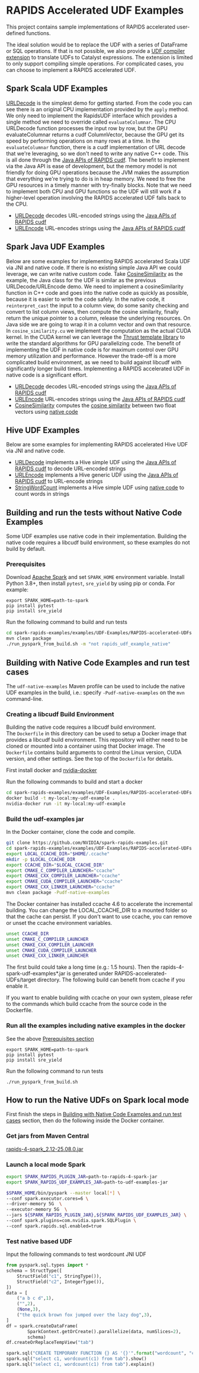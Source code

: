 # RAPIDS Accelerated UDF Examples

This project contains sample implementations of RAPIDS accelerated user-defined functions.

The ideal solution would be to replace the UDF with a series of DataFrame or SQL operations. If that
is not possible, we also provide
a [UDF compiler extension](https://nvidia.github.io/spark-rapids/docs/additional-functionality/udf-to-catalyst-expressions.html)
to translate UDFs to Catalyst expressions. The extension is limited to only support compiling simple
operations. For complicated cases, you can choose to implement a RAPIDS accelerated UDF.

## Spark Scala UDF Examples

[URLDecode](src/main/scala/com/nvidia/spark/rapids/udf/scala/URLDecode.scala)
is the simplest demo for getting started. From the code you can see there is an original CPU
implementation provided by the `apply` method. We only need to implement the RapidsUDF interface
which provides a single method we need to override called
`evaluateColumnar`. The CPU URLDecode function processes the input row by row, but the GPU
evaluateColumnar returns a cudf ColumnVector, because the GPU get its speed by performing operations
on many rows at a time. In the `evaluateColumnar` function, there is a cudf implementation of URL
decode that we're leveraging, so we don't need to write any native C++ code. This is all done
through the [Java APIs of RAPIDS cudf](https://docs.rapids.ai/api/cudf-java/legacy). The benefit to
implement via the Java API is ease of development, but the memory model is not friendly for doing
GPU operations because the JVM makes the assumption that everything we're trying to do is in heap
memory. We need to free the GPU resources in a timely manner with try-finally blocks. Note that we
need to implement both CPU and GPU functions so the UDF will still work if a higher-level operation
involving the RAPIDS accelerated UDF falls back to the CPU.

- [URLDecode](src/main/scala/com/nvidia/spark/rapids/udf/scala/URLDecode.scala)
  decodes URL-encoded strings using the
  [Java APIs of RAPIDS cudf](https://docs.rapids.ai/api/cudf-java/legacy)
- [URLEncode](src/main/scala/com/nvidia/spark/rapids/udf/scala/URLEncode.scala)
  URL-encodes strings using the
  [Java APIs of RAPIDS cudf](https://docs.rapids.ai/api/cudf-java/legacy)

## Spark Java UDF Examples

Below are some examples for implementing RAPIDS accelerated Scala UDF via JNI and native code. If
there is no existing simple Java API we could leverage, we can write native custom code.
Take [CosineSimilarity](src/main/java/com/nvidia/spark/rapids/udf/java/CosineSimilarity.java) as the
example, the Java class for the UDF is similar as the previous URLDecode/URLEncode demo. We need to
implement a cosineSimilarity function in C++ code and goes into the native code as quickly as
possible, because it is easier to write the code safely. In the native code, it `reinterpret_cast`
the input to a column view, do some sanity checking and convert to list column views, then compute
the cosine similarity, finally return the unique pointer to a column, release the underlying
resources. On Java side we are going to wrap it in a column vector and own that resource.
In `cosine_similarity.cu` we implement the computation as the actual CUDA kernel. In the CUDA kernel
we can leverage the [Thrust template library](https://docs.nvidia.com/cuda/thrust/index.html) to
write the standard algorithms for GPU parallelizing code. The benefit of implementing the UDF in
native code is for maximum control over GPU memory utilization and performance. However the
trade-off is a more complicated build environment, as we need to build against libcudf with
significantly longer build times. Implementing a RAPIDS accelerated UDF in native code is a
significant effort.

- [URLDecode](src/main/java/com/nvidia/spark/rapids/udf/java/URLDecode.java)
  decodes URL-encoded strings using the
  [Java APIs of RAPIDS cudf](https://docs.rapids.ai/api/cudf-java/legacy)
- [URLEncode](src/main/java/com/nvidia/spark/rapids/udf/java/URLEncode.java)
  URL-encodes strings using the
  [Java APIs of RAPIDS cudf](https://docs.rapids.ai/api/cudf-java/legacy)
- [CosineSimilarity](src/main/java/com/nvidia/spark/rapids/udf/java/CosineSimilarity.java)
  computes the [cosine similarity](https://en.wikipedia.org/wiki/Cosine_similarity)
  between two float vectors using [native code](src/main/cpp/src)

## Hive UDF Examples

Below are some examples for implementing RAPIDS accelerated Hive UDF via JNI and native code.

- [URLDecode](src/main/java/com/nvidia/spark/rapids/udf/hive/URLDecode.java)
  implements a Hive simple UDF using the
  [Java APIs of RAPIDS cudf](https://docs.rapids.ai/api/cudf-java/legacy)
  to decode URL-encoded strings
- [URLEncode](src/main/java/com/nvidia/spark/rapids/udf/hive/URLEncode.java)
  implements a Hive generic UDF using the
  [Java APIs of RAPIDS cudf](https://docs.rapids.ai/api/cudf-java/legacy)
  to URL-encode strings
- [StringWordCount](src/main/java/com/nvidia/spark/rapids/udf/hive/StringWordCount.java)
  implements a Hive simple UDF using
  [native code](src/main/cpp/src) to count words in strings

## Building and run the tests without Native Code Examples

Some UDF examples use native code in their implementation. Building the native code requires a
libcudf build environment, so these examples do not build by default.

### Prerequisites

Download [Apache Spark](https://spark.apache.org/downloads.html) and set `SPARK_HOME` environment variable.
Install Python 3.8+, then install `pytest`, `sre_yield` by using pip or conda. For
example:

```
export SPARK_HOME=path-to-spark
pip install pytest
pip install sre_yield
```

Run the following command to build and run tests

```bash
cd spark-rapids-examples/examples/UDF-Examples/RAPIDS-accelerated-UDFs
mvn clean package
./run_pyspark_from_build.sh -m "not rapids_udf_example_native"
```

## Building with Native Code Examples and run test cases

The `udf-native-examples` Maven profile can be used to include the native UDF examples in the build,
i.e.: specify
`-Pudf-native-examples` on the `mvn` command-line.

### Creating a libcudf Build Environment

Building the native code requires a libcudf build environment.  
The `Dockerfile` in this directory can be used to setup a Docker image that provides a libcudf build
environment. This repository will either need to be cloned or mounted into a container using that
Docker image. The `Dockerfile` contains build arguments to control the Linux version, CUDA version,
and other settings. See the top of the `Dockerfile` for details.

First install docker and [nvidia-docker](https://github.com/NVIDIA/nvidia-docker)

Run the following commands to build and start a docker

```bash
cd spark-rapids-examples/examples/UDF-Examples/RAPIDS-accelerated-UDFs
docker build -t my-local:my-udf-example .
nvidia-docker run -it my-local:my-udf-example
```

### Build the udf-examples jar

In the Docker container, clone the code and compile.

```bash
git clone https://github.com/NVIDIA/spark-rapids-examples.git
cd spark-rapids-examples/examples/UDF-Examples/RAPIDS-accelerated-UDFs
export LOCAL_CCACHE_DIR="$HOME/.ccache"
mkdir -p $LOCAL_CCACHE_DIR
export CCACHE_DIR="$LOCAL_CCACHE_DIR"
export CMAKE_C_COMPILER_LAUNCHER="ccache"
export CMAKE_CXX_COMPILER_LAUNCHER="ccache"
export CMAKE_CUDA_COMPILER_LAUNCHER="ccache"
export CMAKE_CXX_LINKER_LAUNCHER="ccache"
mvn clean package -Pudf-native-examples
```

The Docker container has installed ccache 4.6 to accelerate the incremental building.
You can change the LOCAL_CCACHE_DIR to a mounted folder so that the cache can persist.
If you don't want to use ccache, you can remove or unset the ccache environment variables.

```bash
unset CCACHE_DIR
unset CMAKE_C_COMPILER_LAUNCHER
unset CMAKE_CXX_COMPILER_LAUNCHER
unset CMAKE_CUDA_COMPILER_LAUNCHER
unset CMAKE_CXX_LINKER_LAUNCHER
```

The first build could take a long time (e.g.: 1.5 hours). Then the rapids-4-spark-udf-examples*.jar is
generated under RAPIDS-accelerated-UDFs/target directory.
The following build can benefit from ccache if you enable it.

If you want to enable building with ccache on your own system,
please refer to the commands which build ccache from the source code in the Dockerfile.

### Run all the examples including native examples in the docker

See the above [Prerequisites section](#prerequisites)

```
export SPARK_HOME=path-to-spark
pip install pytest
pip install sre_yield
```

Run the following command to run tests

```
./run_pyspark_from_build.sh
```

## How to run the Native UDFs on Spark local mode

First finish the steps in 
[Building with Native Code Examples and run test cases](#building-with-native-code-examples-and-run-test-cases) section, 
then do the following inside the Docker container.

### Get jars from Maven Central

[rapids-4-spark_2.12-25.08.0.jar](https://edge.urm.nvidia.com/artifactory/sw-spark-maven/com/nvidia/rapids-4-spark_2.12/25.08.0/rapids-4-spark_2.12-25.08.0.jar)


### Launch a local mode Spark

```bash
export SPARK_RAPIDS_PLUGIN_JAR=path-to-rapids-4-spark-jar
export SPARK_RAPIDS_UDF_EXAMPLES_JAR=path-to-udf-examples-jar

$SPARK_HOME/bin/pyspark --master local[*] \
--conf spark.executor.cores=6 \
--driver-memory 5G  \
--executor-memory 5G  \
--jars ${SPARK_RAPIDS_PLUGIN_JAR},${SPARK_RAPIDS_UDF_EXAMPLES_JAR} \
--conf spark.plugins=com.nvidia.spark.SQLPlugin \
--conf spark.rapids.sql.enabled=true
```

### Test native based UDF

Input the following commands to test wordcount JNI UDF

```python
from pyspark.sql.types import *
schema = StructType([
    StructField("c1", StringType()),
    StructField("c2", IntegerType()),
])
data = [
    ("a b c d",1),
    ("",2),
    (None,3),
    ("the quick brown fox jumped over the lazy dog",3),
]
df = spark.createDataFrame(
        SparkContext.getOrCreate().parallelize(data, numSlices=2),
        schema)
df.createOrReplaceTempView("tab")

spark.sql("CREATE TEMPORARY FUNCTION {} AS '{}'".format("wordcount", "com.nvidia.spark.rapids.udf.hive.StringWordCount"))
spark.sql("select c1, wordcount(c1) from tab").show()
spark.sql("select c1, wordcount(c1) from tab").explain()
```
